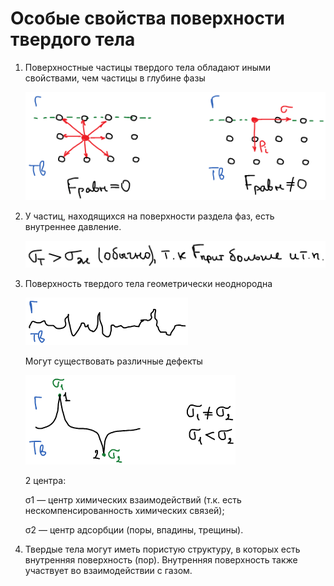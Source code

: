 # Особые свойства поверхности твердого тела

1.  Поверхностные частицы твердого тела обладают иными свойствами, чем частицы в глубине фазы

    ![Поверхность раздела твердое тело - газ](../images/kolh/osobye-svojstva-poverhnosti-tverdogo-tela/Razdel_clip_image001.png)

2.  У частиц, находящихся на поверхности раздела фаз, есть внутреннее давление.

    ![](../images/kolh/osobye-svojstva-poverhnosti-tverdogo-tela/Razdel_clip_image001_0000.png)

3.  Поверхность твердого тела геометрически неоднородна

    ![](../images/kolh/osobye-svojstva-poverhnosti-tverdogo-tela/Razdel_clip_image001_0001.png)

    Могут существовать различные дефекты

    ![](../images/kolh/osobye-svojstva-poverhnosti-tverdogo-tela/Razdel_clip_image001_0002.png)

    2 центра:

    σ1 — центр химических взаимодействий \(т.к. есть нескомпенсированность химических связей\);

    σ2 — центр адсорбции \(поры, впадины, трещины\).

4.  Твердые тела могут иметь пористую структуру, в которых есть внутренняя поверхность \(пор\). Внутренняя поверхность также участвует во взаимодействии с газом.

